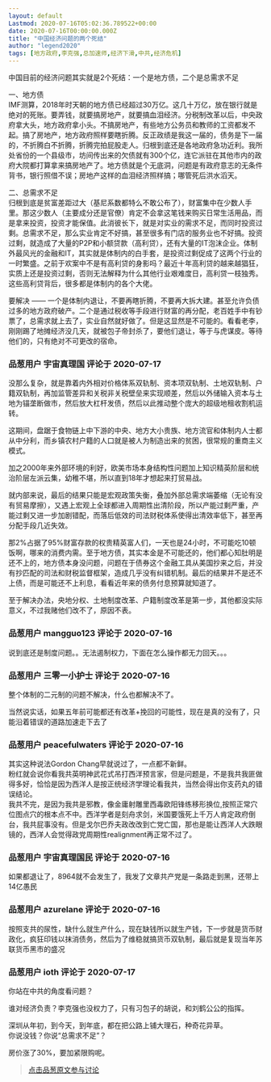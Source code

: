 ```yaml
---
layout: default
Lastmod: 2020-07-16T05:02:36.789522+00:00
date: 2020-07-16T00:00:00.000Z
title: "中国经济问题的两个死结"
author: "legend2020"
tags: [地方政府,李克强,总加速师,经济下滑,中共,经济危机]
---
```


中国目前的经济问题其实就是2个死结：一个是地方债，二个是总需求不足  
  
  
一、地方债  
IMF测算，2018年时天朝的地方债已经超过30万亿。这几十万亿，放在银行就是绝对的死账。要弄钱，就要搞房地产，就要搞血泪经济。分税制改革以后，中央政府拿大头，地方政府拿小头。不搞房地产，有些地方公务员和教师的工资都发不起。搞了房地产，地方政府照样要瞎折腾。反正政绩是我这一届的，债务是下一届的，不折腾白不折腾，折腾完拍屁股走人。归根到底还是各地政府急功近利。我所处省份的一个县级市，坊间传出来的欠债就有300个亿，连它派驻在其他市内的政府大院都打算拿来搞房地产了。地方债就是个无底洞，问题是有政府意志的无条件背书，银行照借不误；房地产这样的血泪经济照样搞；哪管死后洪水滔天。  
  
  
二、总需求不足  
归根到底是贫富差距过大（基尼系数都特么不敢公布了），财富集中在少数人手里。那这少数人（主要成分还是官僚）肯定不会拿这笔钱来购买日常生活用品，而是拿来投资，投资才能保值。此消彼长下，就是对实业的需求不足，而同时投资过剩。总需求不足，那么实业肯定不好搞，甚至很多有门店的服务业也不好搞。投资过剩，就造成了大量的P2P和小额贷款（高利贷），还有大量的IT泡沫企业。体制外最风光的金融和IT，其实就是体制内的白手套，是投资过剩促成了这两个行业的一时繁盛。之前于欢案中不是有高利贷的身影吗？最近十年高利贷的越来越猖狂，实质上还是投资过剩，否则无法解释为什么其他行业艰难度日，高利贷一枝独秀。这些高利贷背后，很多都是体制内的各个大佬。  
  
  
要解决 —— 一个是体制内退让，不要再瞎折腾，不要再大拆大建。甚至允许负债过多的地方政府破产。二个是通过税收等手段进行财富的再分配，老百姓手中有钞票了，总需求就上去了，实业自然就好做了。但是这显然是不可能的。看看老李，刚刚踢了地摊经济没几天，就被包子帝封杀了，要他们退让，等于与虎谋皮。等待他们的，只有绝对不可更改的宿命。

            
### 品葱用户 **宇宙真理国** 评论于 2020-07-17
        
没那么复杂，就是靠着内外相对价格体系双轨制、资本项双轨制、土地双轨制、户籍双轨制，再加监管差异和关税非关税壁垒来实现顺差，然后以外储输入资本与土地为锚垄断做市，然后放大杠杆发债，然后以此推动整个庞大的超级地租收割机运转。  
  
这期间，盘踞于食物链上中下游的中央、地方大小贵族、地方流官和体制内人士都从中分利，而乡镇农村户籍的人口就是被人为制造出来的贫困，很常规的重商主义模式。  
  
加之2000年来外部环境的利好，欧美市场本身结构性问题加上知识精英阶层和统治阶层左派云集，幼稚不堪，所以直到18年才想起来打贸易战。  
  
就内部来说，最后的结果只能是宏观政策失衡，叠加外部总需求端萎缩（无论有没有贸易摩擦），又遇上宏观上全球都进入周期性出清阶段，所以产能过剩严重，产能过剩又进一步加剧错配，而落后低效的司法财税体系使得出清效率低下，甚至再分配手段几近失效。  
  
那2%占据了95%财富存款的权贵精英富人们，一天也是24小时，不可能吃10顿饭啊，哪来的消费内需。至于地方债，其实本金是不可能还的，他们都心知肚明是还不上的，地方债本身没问题，问题在于债券这个金融工具从美国抄来之后，并没有抄匹配的司法和财税监督框架，造成几乎没有纠错机制。最后的结果并不是还不上债，而是可能还不上利息，看看近年来的债务付息预算就知道了。  
  
至于解决办法，央地分权、土地制度改革、户籍制度改革是第一步，其他都没实际意义，不过我赌他们改不了，原因不表。
        


            
### 品葱用户 **mangguo123** 评论于 2020-07-16
        
说到底还是制度问题。。无法遏制权力，下面在怎么操作都无力回天。。。
        


            
### 品葱用户 **三零一小护士** 评论于 2020-07-16
        
整个体制的二元制的问题不解决，什么也都解决不了。  
  
当然说实话，如果五年前可能都还有改革+挽回的可能性，现在是真的没有了，只能沿着错误的道路加速走下去了
        


            
### 品葱用户 **peacefulwaters** 评论于 2020-07-16
        
其实这种说法Gordon Chang早就说过了，一点都不新鲜。  
粉红就会说你看我共英明神武花式吊打西洋预言家，但是问题是，不是我共我匪做得多好，恰恰是因为西洋人是按正统经济学理论看我共，当然会得出你支药丸的错误结论。  
我共不完，是因为我共是邪教，像金庸射雕里西毒欧阳锋练移形换位,按照正常穴位图点穴的根本点不中。西洋学者是刻舟求剑，米国要饿死上千万人肯定政府倒台，我共屁事没有。但是戈尔巴乔夫政改改到亡党亡国，那也是能让西洋人大跌眼镜的，西洋人会觉得政党周期性realignment再正常不过了。
        


            
### 品葱用户 **宇宙真理国民** 评论于 2020-07-16
        
如果都退让了，8964就不会发生了，我发了文章共产党是一条路走到黑，还带上14亿愚民
        


            
### 品葱用户 **azurelane** 评论于 2020-07-16
        
按照支共的尿性，缺什么就生产什么，现在缺钱所以就生产钱，下一步就是货币财政化，疯狂印钱以抹消债务，然后为了维稳就搞货币双轨制，最后就是复现当年苏联货币黑市的盛况
        


            
### 品葱用户 **ioth** 评论于 2020-07-17
        
你站在中共的角度看问题？  
  
谁对经济负责？李克强也没权力了，只有习包子的胡说，和刘鹤公公的指挥。  
  
深圳从年初，到今天，到年底，都在把公路上铺大理石，种奇花异草。  
你说没钱？你说“总需求不足”？  
  
  
房价涨了30%，要加紧限购呢。
        






> [点击品葱原文参与讨论](https://pincong.rocks/article/21656)


